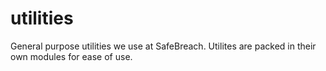 # utilities
General purpose utilities we use at SafeBreach.
Utilites are packed in their own modules for ease of use.
